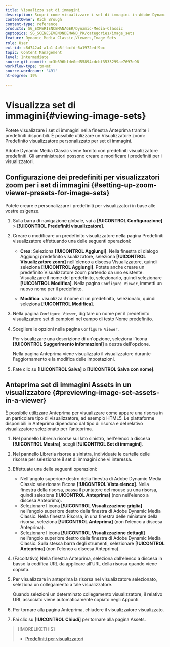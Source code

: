 ```yaml
---
title: Visualizza set di immagini
description: Scopri come visualizzare i set di immagini in Adobe Dynamic Media Classic.
contentOwner: Rick Brough
content-type: reference
products: SG_EXPERIENCEMANAGER/Dynamic-Media-Classic
geptopics: SG_SCENESEVENONDEMAND_PK/categories/image_sets
feature: Dynamic Media Classic,Viewers,Image Sets
role: User
exl-id: c8d742a4-a1a1-4b5f-bcfd-6a1972edf9bc
topic: Content Management
level: Intermediate
source-git-commit: bc3b696bfde0ed55894cdcbf3533299ae7697e98
workflow-type: tm+mt
source-wordcount: '491'
ht-degree: 19%

---
```


# Visualizza set di immagini{#viewing-image-sets}

Potete visualizzare i set di immagini nella finestra Anteprima tramite i predefiniti disponibili. È possibile utilizzare un Visualizzatore zoom: Predefinito visualizzatore personalizzato per set di immagini.

Adobe Dynamic Media Classic viene fornito con predefiniti visualizzatore predefiniti. Gli amministratori possono creare e modificare i predefiniti per i visualizzatori.

## Configurazione dei predefiniti per visualizzatori zoom per i set di immagini {#setting-up-zoom-viewer-presets-for-image-sets}

Potete creare e personalizzare i predefiniti per visualizzatori in base alle vostre esigenze.

1. Sulla barra di navigazione globale, vai a **[!UICONTROL Configurazione]** > **[!UICONTROL Predefiniti visualizzatore]**.
1. Creare o modificare un predefinito visualizzatore nella pagina Predefiniti visualizzatore effettuando una delle seguenti operazioni:

   * **Crea**: Seleziona **[!UICONTROL Aggiungi]**. Nella finestra di dialogo Aggiungi predefinito visualizzatore, seleziona **[!UICONTROL Visualizzatore zoom]** nell&#39;elenco a discesa Visualizzatore, quindi seleziona **[!UICONTROL Aggiungi]**. Potete anche creare un predefinito Visualizzatore zoom partendo da uno esistente. Visualizzare il nome del predefinito, selezionarlo, quindi selezionare **[!UICONTROL Modifica]**. Nella pagina `Configure Viewer`, immetti un nuovo nome per il predefinito.

   * **Modifica**: visualizza il nome di un predefinito, selezionalo, quindi seleziona **[!UICONTROL Modifica]**.

1. Nella pagina `Configure Viewer`, digitare un nome per il predefinito visualizzatore set di campioni nel campo di testo Nome predefinito.
1. Scegliere le opzioni nella pagina `Configure Viewer`.

   Per visualizzare una descrizione di un&#39;opzione, seleziona l&#39;icona **[!UICONTROL Suggerimento informazioni]** a destra dell&#39;opzione.

   Nella pagina Anteprima viene visualizzato il visualizzatore durante l&#39;aggiornamento e la modifica delle impostazioni.

1. Fate clic su **[!UICONTROL Salva]** o **[!UICONTROL Salva con nome]**.

## Anteprima set di immagini Assets in un visualizzatore {#previewing-image-set-assets-in-a-viewer}

È possibile utilizzare Anteprima per visualizzare come appare una risorsa in un particolare tipo di visualizzatore, ad esempio HTML5. Le piattaforme disponibili in Anteprima dipendono dal tipo di risorsa e del relativo visualizzatore selezionato per l’anteprima.

1. Nel pannello Libreria risorse sul lato sinistro, nell&#39;elenco a discesa **[!UICONTROL Mostra]**, scegli **[!UICONTROL Set di immagini]**.
1. Nel pannello Libreria risorse a sinistra, individuate le cartelle delle risorse per selezionare il set di immagini che vi interessa.
1. Effettuate una delle seguenti operazioni:

   * Nell&#39;angolo superiore destro della finestra di Adobe Dynamic Media Classic selezionare l&#39;icona **[!UICONTROL Vista elenco]**. Nella finestra della risorsa, passa il puntatore del mouse su una risorsa, quindi seleziona **[!UICONTROL Anteprima]** (non nell&#39;elenco a discesa Anteprima).
   * Selezionare l&#39;icona **[!UICONTROL Visualizzazione griglia]** nell&#39;angolo superiore destro della finestra di Adobe Dynamic Media Classic. Nella finestra Risorsa, in una finestra delle miniature della risorsa, seleziona **[!UICONTROL Anteprima]** (non l&#39;elenco a discesa Anteprima).
   * Selezionare l&#39;icona **[!UICONTROL Visualizzazione dettagli]** nell&#39;angolo superiore destro della finestra di Adobe Dynamic Media Classic. Sulla stessa barra degli strumenti, selezionare **[!UICONTROL Anteprima]** (non l&#39;elenco a discesa Anteprima).

1. (Facoltativo) Nella finestra Anteprima, seleziona dall’elenco a discesa in basso la codifica URL da applicare all’URL della risorsa quando viene copiata.
1. Per visualizzare in anteprima la risorsa nel visualizzatore selezionato, seleziona un collegamento a tale visualizzatore.

   Quando selezioni un determinato collegamento visualizzatore, il relativo URL associato viene automaticamente copiato negli Appunti.

1. Per tornare alla pagina Anteprima, chiudere il visualizzatore visualizzato.
1. Fai clic su **[!UICONTROL Chiudi]** per tornare alla pagina Assets.

>[!MORELIKETHIS]
>
>* [Predefiniti per visualizzatori](application-setup.md#viewer_presets)
